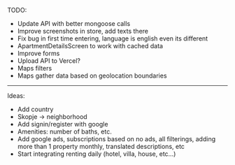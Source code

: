 TODO:

- Update API with better mongoose calls
- Improve screenshots in store, add texts there
- Fix bug in first time entering, language is english even its different
- ApartmentDetailsScreen to work with cached data
- Improve forms
- Upload API to Vercel?
- Maps filters
- Maps gather data based on geolocation boundaries

---

Ideas:

- Add country
- Skopje -> neighborhood
- Add signin/register with google
- Amenities: number of baths, etc.
- Add google ads, subscriptions based on no ads, all filterings, adding more than 1 property monthly, translated descriptions, etc
- Start integrating renting daily (hotel, villa, house, etc...)
